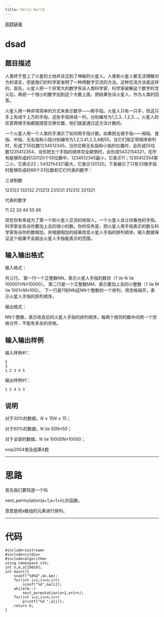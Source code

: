 ```yaml
---
title: Hello World
---
```

[原题链接](https://www.luogu.org/problemnew/show/P1088)

# dsad

## 题目描述

人类终于登上了火星的土地并且见到了神秘的火星人。人类和火星人都无法理解对方的语言，但是我们的科学家发明了一种用数字交流的方法。这种交流方法是这样的，首先，火星人把一个非常大的数字告诉人类科学家，科学家破解这个数字的含义后，再把一个很小的数字加到这个大数上面，把结果告诉火星人，作为人类的回答。

火星人用一种非常简单的方式来表示数字――掰手指。火星人只有一只手，但这只手上有成千上万的手指，这些手指排成一列，分别编号为1,2,3…1,2,3…。火星人的任意两根手指都能随意交换位置，他们就是通过这方法计数的。

一个火星人用一个人类的手演示了如何用手指计数。如果把五根手指――拇指、食指、中指、无名指和小指分别编号为1,2,3,41,2,3,4和55，当它们按正常顺序排列时，形成了55位数1234512345，当你交换无名指和小指的位置时，会形成55位数1235412354，当你把五个手指的顺序完全颠倒时，会形成5432154321，在所有能够形成的120120个55位数中，1234512345最小，它表示11；1235412354第二小，它表示22；5432154321最大，它表示120120。下表展示了只有33根手指时能够形成的66个33位数和它们代表的数字：

三进制数

123123
132132
213213
231231
312312 321321

代表的数字

11
22
33
44
55
66

现在你有幸成为了第一个和火星人交流的地球人。一个火星人会让你看他的手指，科学家会告诉你要加上去的很小的数。你的任务是，把火星人用手指表示的数与科学家告诉你的数相加，并根据相加的结果改变火星人手指的排列顺序。输入数据保证这个结果不会超出火星人手指能表示的范围。

## 输入输出格式

输入格式：

 

共三行。
第一行一个正整数NN，表示火星人手指的数目（1 \le N \le 100001≤N≤10000）。
第二行是一个正整数MM，表示要加上去的小整数（1 \le M \le 1001≤M≤100）。
下一行是11到NN这NN个整数的一个排列，用空格隔开，表示火星人手指的排列顺序。

 

输出格式：

 

NN个整数，表示改变后的火星人手指的排列顺序。每两个相邻的数中间用一个空格分开，不能有多余的空格。

 

## 输入输出样例

输入样例#1：

```
5
3
1 2 3 4 5
```

输出样例#1：

```
1 2 4 5 3
```

## 说明

对于30%的数据，$N \le 15N≤15$；

对于60%的数据，N \le 50N≤50；

对于全部的数据，N \le 10000N≤10000；

noip2004普及组第4题

 

------

 

 

# 思路

首先我们要知道一个叫


next_permutation(a+1,a+1+n);的函数。

意思是把a数组的元素进行排列。

 

------

 

# 代码

```
#include<iostream>
#include<cstdio>
#include<algorithm>
using namespace std;
int n,m,a[10010];
int main(){
    scanf("%d%d",&n,&m);
    for(int i=1;i<=n;i++)
        scanf("%d",&a[i]);
    while(m--)
        next_permutation(a+1,a+1+n);
    for(int i=1;i<=n;i++)
        printf("%d ",a[i]);
    return 0;
}
```

 
